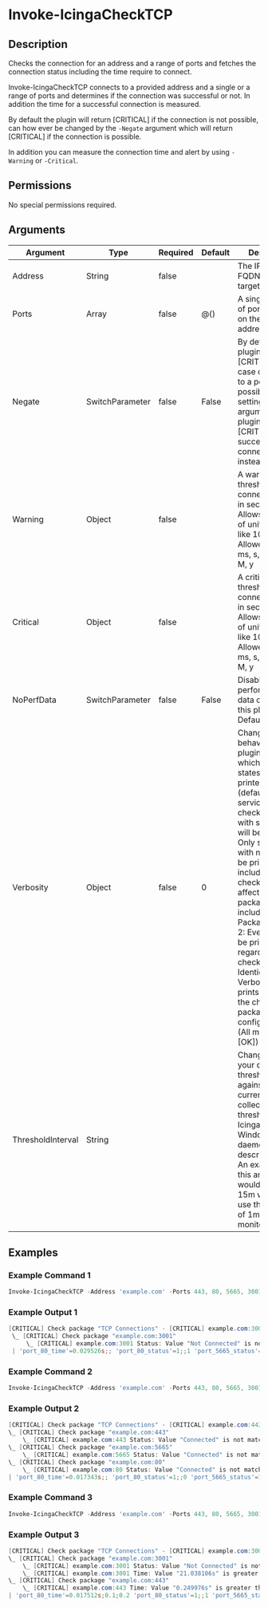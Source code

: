 
# Invoke-IcingaCheckTCP

## Description

Checks the connection for an address and a range of ports and fetches the connection status
including the time require to connect.

Invoke-IcingaCheckTCP connects to a provided address and a single or a range of ports and determines if the
connection was successful or not. In addition the time for a successful connection is measured.

By default the plugin will return [CRITICAL] if the connection is not possible, can how ever be changed by the
`-Negate` argument which will return [CRITICAL] if the connection is possible.

In addition you can measure the connection time and alert by using `-Warning` or `-Critical`.

## Permissions

No special permissions required.

## Arguments

| Argument | Type | Required | Default | Description |
| ---      | ---  | ---      | ---     | ---         |
| Address | String | false |  | The IP address or FQDN of the target host |
| Ports | Array | false | @() | A single or a list of ports to check on the target address |
| Negate | SwitchParameter | false | False | By default the plugin will return [CRITICAL] in case connections to a port are not possible. By setting this argument, the plugin will return [CRITICAL] for successful connections instead |
| Warning | Object | false |  | A warning threshold for the connection time in seconds. Allows the usage of unit additions, like 100ms.  Allowed units: ms, s, m, h, d, w, M, y |
| Critical | Object | false |  | A critical threshold for the connection time in seconds. Allows the usage of unit additions, like 100ms.  Allowed units: ms, s, m, h, d, w, M, y |
| NoPerfData | SwitchParameter | false | False | Disables the performance data output of this plugin. Default to FALSE. |
| Verbosity | Object | false | 0 | Changes the behavior of the plugin output which check states are printed: 0 (default): Only service checks/packages with state not OK will be printed 1: Only services with not OK will be printed including OK checks of affected check packages including Package config 2: Everything will be printed regardless of the check state 3: Identical to Verbose 2, but prints in addition the check package configuration e.g (All must be [OK]) |
| ThresholdInterval | String |  |  | Change the value your defined threshold checks against from the current value to a collected time threshold of the Icinga for Windows daemon, as described [here](https://icinga.com/docs/icinga-for-windows/latest/doc/service/10-Register-Service-Checks/). An example for this argument would be 1m or 15m which will use the average of 1m or 15m for monitoring. |

## Examples

### Example Command 1

```powershell
Invoke-IcingaCheckTCP -Address 'example.com' -Ports 443, 80, 5665, 3001;
```

### Example Output 1

```powershell
[CRITICAL] Check package "TCP Connections" - [CRITICAL] example.com:3001 Status
 \_ [CRITICAL] Check package "example.com:3001"
     \_ [CRITICAL] example.com:3001 Status: Value "Not Connected" is not matching threshold "Connected"
 | 'port_80_time'=0.029526s;; 'port_80_status'=1;;1 'port_5665_status'=1;;1 'port_5665_time'=0.012666s;; 'port_3001_status'=0;;1 'port_3001_time'=21.041116s;; 'port_443_time'=0.353218s;; 'port_443_status'=1;;1    
```

### Example Command 2

```powershell
Invoke-IcingaCheckTCP -Address 'example.com' -Ports 443, 80, 5665, 3001 -Negate;
```

### Example Output 2

```powershell
[CRITICAL] Check package "TCP Connections" - [CRITICAL] example.com:443 Status, example.com:5665 Status, example.com:80 Status
\_ [CRITICAL] Check package "example.com:443"
    \_ [CRITICAL] example.com:443 Status: Value "Connected" is not matching threshold "Not Connected"
\_ [CRITICAL] Check package "example.com:5665"
    \_ [CRITICAL] example.com:5665 Status: Value "Connected" is not matching threshold "Not Connected"
\_ [CRITICAL] Check package "example.com:80"
    \_ [CRITICAL] example.com:80 Status: Value "Connected" is not matching threshold "Not Connected"
| 'port_80_time'=0.017343s;; 'port_80_status'=1;;0 'port_5665_status'=1;;0 'port_5665_time'=0.013514s;; 'port_3001_status'=0;;0 'port_3001_time'=21.039489s;; 'port_443_time'=0.332817s;; 'port_443_status'=1;;0    
```

### Example Command 3

```powershell
Invoke-IcingaCheckTCP -Address 'example.com' -Ports 443, 80, 5665, 3001 -Warning 100ms -Critical 200ms;
```

### Example Output 3

```powershell
[CRITICAL] Check package "TCP Connections" - [CRITICAL] example.com:3001 Status, example.com:3001 Time, example.com:443 Time
\_ [CRITICAL] Check package "example.com:3001"
    \_ [CRITICAL] example.com:3001 Status: Value "Not Connected" is not matching threshold "Connected"
    \_ [CRITICAL] example.com:3001 Time: Value "21.038106s" is greater than threshold "0.2s"
\_ [CRITICAL] Check package "example.com:443"
    \_ [CRITICAL] example.com:443 Time: Value "0.249976s" is greater than threshold "0.2s"
| 'port_80_time'=0.017512s;0.1;0.2 'port_80_status'=1;;1 'port_5665_status'=1;;1 'port_5665_time'=0.013497s;0.1;0.2 'port_3001_status'=0;;1 'port_3001_time'=21.038106s;0.1;0.2 'port_443_time'=0.249976s;0.1;0.2 'port_443_status'=1;;1    
```
